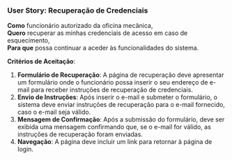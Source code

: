 ### User Story: Recuperação de Credenciais

**Como** funcionário autorizado da oficina mecânica,  
**Quero** recuperar as minhas credenciais de acesso em caso de esquecimento,  
**Para que** possa continuar a aceder às funcionalidades do sistema.

**Critérios de Aceitação**:
1. **Formulário de Recuperação**: A página de recuperação deve apresentar um formulário onde o funcionário possa inserir o seu endereço de e-mail para receber instruções de recuperação de credenciais.
2. **Envio de Instruções**: Após inserir o e-mail e submeter o formulário, o sistema deve enviar instruções de recuperação para o e-mail fornecido, caso o e-mail seja válido.
3. **Mensagem de Confirmação**: Após a submissão do formulário, deve ser exibida uma mensagem confirmando que, se o e-mail for válido, as instruções de recuperação foram enviadas.
4. **Navegação**: A página deve incluir um link para retornar à página de login.
